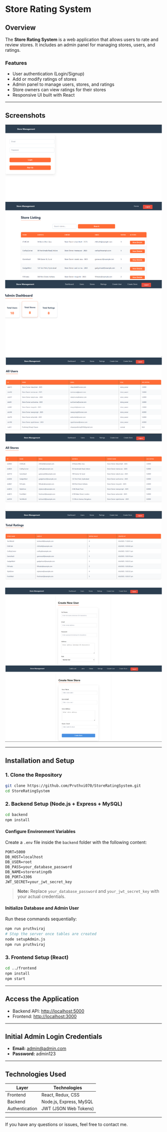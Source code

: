 # Store Rating System

## Overview

The **Store Rating System** is a web application that allows users to rate and review stores. It includes an admin panel for managing stores, users, and ratings.

### Features
- User authentication (Login/Signup)
- Add or modify ratings of stores
- Admin panel to manage users, stores, and ratings
- Store owners can view ratings for their stores
- Responsive UI built with React

---

## Screenshots

![Screenshot 1](screenshots/pic-1.png)
![Screenshot 2](screenshots/pic-2.png)
![Screenshot 3](screenshots/pic-3.png)
![Screenshot 4](screenshots/pic-4.png)
![Screenshot 5](screenshots/pic-5.png)
![Screenshot 6](screenshots/pic-6.png)
![Screenshot 7](screenshots/pic-7.png)
![Screenshot 8](screenshots/pic-8.png)

---

## Installation and Setup

### 1. Clone the Repository
```bash
git clone https://github.com/Pruthvi070/StoreRatingSystem.git
cd StoreRatingSystem
```

### 2. Backend Setup (Node.js + Express + MySQL)

```bash
cd backend
npm install
```

#### Configure Environment Variables

Create a `.env` file inside the `backend` folder with the following content:

```
PORT=5000
DB_HOST=localhost
DB_USER=root
DB_PASS=your_database_password
DB_NAME=storeratingdb
DB_PORT=3306
JWT_SECRET=your_jwt_secret_key
```

> **Note:** Replace `your_database_password` and `your_jwt_secret_key` with your actual credentials.

#### Initialize Database and Admin User

Run these commands sequentially:

```bash
npm run pruthviraj
# Stop the server once tables are created
node setupAdmin.js
npm run pruthviraj
```

### 3. Frontend Setup (React)

```bash
cd ../frontend
npm install
npm start
```

---

## Access the Application

- Backend API: [http://localhost:5000](http://localhost:5000)
- Frontend: [http://localhost:3000](http://localhost:3000)

---

## Initial Admin Login Credentials

- **Email:** admin@admin.com
- **Password:** admin123

---

## Technologies Used

| Layer          | Technologies              |
|----------------|--------------------------|
| Frontend       | React, Redux, CSS        |
| Backend        | Node.js, Express, MySQL  |
| Authentication | JWT (JSON Web Tokens)    |

---

If you have any questions or issues, feel free to contact me.

